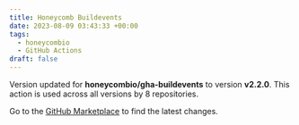 ```yaml
---
title: Honeycomb Buildevents
date: 2023-08-09 03:43:33 +00:00
tags:
  - honeycombio
  - GitHub Actions
draft: false
---
```



Version updated for **honeycombio/gha-buildevents** to version **v2.2.0**.
This action is used across all versions by 8 repositories.

Go to the [GitHub Marketplace](https://github.com/marketplace/actions/honeycomb-buildevents) to find the latest changes.
